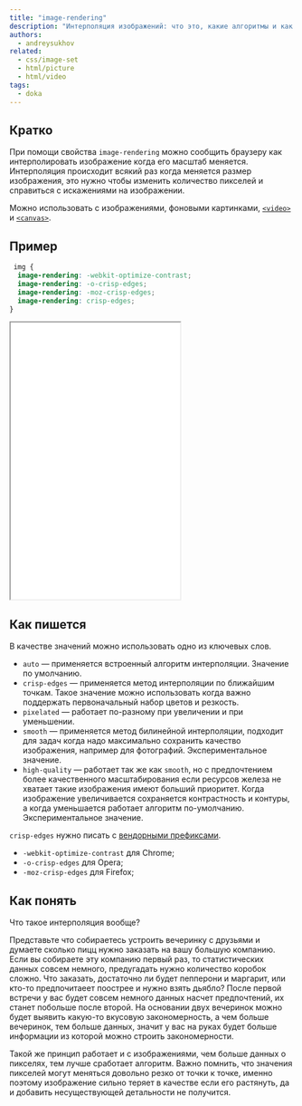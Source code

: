 ```yaml
---
title: "image-rendering"
description: "Интерполяция изображений: что это, какие алгоритмы и как этим управлять?"
authors:
  - andreysukhov
related:
  - css/image-set
  - html/picture
  - html/video
tags:
  - doka
---
```


## Кратко

При помощи свойства `image-rendering` можно сообщить браузеру как интерполировать изображение когда его масштаб меняется. Интерполяция происходит всякий раз когда меняется размер изображения, это нужно чтобы изменить количество пикселей и справиться с искажениями на изображении.

Можно использовать с изображениями, фоновыми картинками, [`<video>`](/html/video/) и [`<canvas>`](/html/canvas/).

## Пример

```css
 img {
  image-rendering: -webkit-optimize-contrast;
  image-rendering: -o-crisp-edges;
  image-rendering: -moz-crisp-edges;
  image-rendering: crisp-edges;
}
 ```

<iframe title="Варианты image-rendering" src="demos/" height="489"></iframe>


## Как пишется

В качестве значений можно использовать одно из ключевых слов.

- `auto` — применяется встроенный алгоритм интерполяции. Значение по умолчанию.
- `crisp-edges` — применяется метод интерполяции по ближайшим точкам. Такое значение можно использовать когда важно поддержать первоначальный набор цветов и резкость.
- `pixelated` — pаботает по-разному при увеличении и при уменьшении.
- `smooth` — применяется метод билинейной интерполяции, подходит для задач когда надо максимально сохранить качество изображения, например для фотографий. Экспериментальное значение.
- `high-quality` — работает так же как `smooth`, но с предпочтением более качественного масштабирования если ресурсов железа не хватает такие изображения имеют больший приоритет. Когда изображение увеличивается сохраняется контрастность и контуры, а когда уменьшается работает алгоритм по-умолчанию. Экспериментальное значение.

`crisp-edges` нужно писать с [вендорными префиксами](/css/vendor-prefixes/).

- `-webkit-optimize-contrast` для Сhrome;
- `-o-crisp-edges` для Opera;
- `-moz-crisp-edges` для Firefox;


## Как понять

Что такое интерполяция вообще?

Представьте что собираетесь устроить вечеринку с друзьями и думаете сколько пицц нужно заказать на вашу большую компанию.
Если вы собираете эту компанию первый раз, то статистических данных совсем немного, предугадать нужно количество коробок сложно.
Что заказать, достаточно ли будет пепперони и маргарит, или кто-то предпочитаеет поострее и нужно взять дьябло?
После первой встречи у вас будет совсем немного данных насчет предпочтений, их станет побольше после второй.
На основании двух вечеринок можно будет выявить какую-то вкусовую закономерность, а чем больше вечеринок, тем больше данных,
значит у вас на руках будет больше информации из которой можно строить закономерности.

Такой же принцип работает и с изображениями, чем больше данных о пикселях, тем лучше сработает алгоритм. Важно помнить, что значения пикселей могут меняться довольно резко от точки к точке, именно поэтому изображение сильно теряет в качестве если его растянуть, да и добавить несуществующей детальности не получится.
